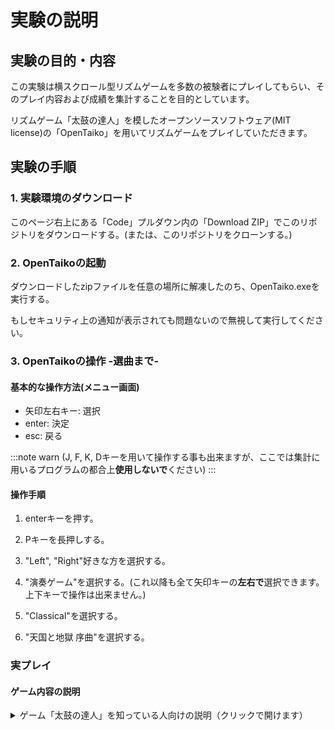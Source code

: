 # 実験の説明

## 実験の目的・内容

この実験は横スクロール型リズムゲームを多数の被験者にプレイしてもらい、そのプレイ内容および成績を集計することを目的としています。

リズムゲーム「太鼓の達人」を模したオープンソースソフトウェア(MIT license)の「OpenTaiko」を用いてリズムゲームをプレイしていただきます。

## 実験の手順

### 1. 実験環境のダウンロード

このページ右上にある「Code」プルダウン内の「Download ZIP」でこのリポジトリをダウンロードする。(または、このリポジトリをクローンする。)

### 2. OpenTaikoの起動

ダウンロードしたzipファイルを任意の場所に解凍したのち、OpenTaiko.exeを実行する。

もしセキュリティ上の通知が表示されても問題ないので無視して実行してください。

### 3. OpenTaikoの操作 -選曲まで-

#### 基本的な操作方法(メニュー画面)

* 矢印左右キー: 選択
* enter: 決定
* esc: 戻る

:::note warn
(J, F, K, Dキーを用いて操作する事も出来ますが、ここでは集計に用いるプログラムの都合上**使用しないで**ください)
:::

#### 操作手順

1. enterキーを押す。

2. Pキーを長押しする。

3. "Left", "Right"好きな方を選択する。

4. "演奏ゲーム"を選択する。(これ以降も全て矢印キーの**左右で**選択できます。上下キーで操作は出来ません。)

5. "Classical"を選択する。

6. "天国と地獄 序曲"を選択する。

### 実プレイ

#### ゲーム内容の説明

<details><summary>ゲーム「太鼓の達人」を知っている人向けの説明（クリックで開けます）</summary>

「太鼓の達人」を模したゲームをプレイしていただきます。


</details>